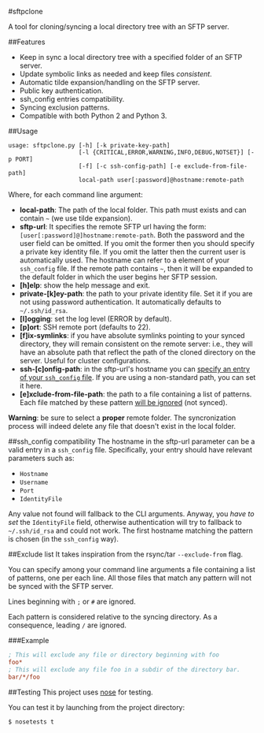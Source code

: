 #sftpclone

A tool for cloning/syncing a local directory tree with an SFTP server.

##Features

* Keep in sync a local directory tree with a specified folder of an SFTP server.
* Update symbolic links as needed and keep files _consistent_.
* Automatic tilde expansion/handling on the SFTP server.
* Public key authentication.
* ssh_config entries compatibility.
* Syncing exclusion patterns.
* Compatible with both Python 2 and Python 3.

##Usage

```
usage: sftpclone.py [-h] [-k private-key-path]
                    [-l {CRITICAL,ERROR,WARNING,INFO,DEBUG,NOTSET}] [-p PORT]
                    [-f] [-c ssh-config-path] [-e exclude-from-file-path]
                    local-path user[:password]@hostname:remote-path
```

Where, for each command line argument:

* **local-path**: The path of the local folder. This path must exists and can contain `~` (we use tilde expansion).
* **sftp-url**: It specifies the remote SFTP url having the form: `[user[:password]@]hostname:remote-path`. Both the password and the user field can be omitted. If you omit the former then you should specify a private key identity file. If you omit the latter then the current user is automatically used. The hostname can refer to a element of your `ssh_config` file. If the remote path contains `~`, then it will be expanded to the default folder in which the user begins her SFTP session.
* **[h]elp**: show the help message and exit.
* **private-[k]ey-path**: the path to your private identity file. Set it if you are not using password authentication. It automatically defaults to `~/.ssh/id_rsa`.
* **[l]ogging**: set the log level (ERROR by default).
* **[p]ort**: SSH remote port (defaults to 22).
* **[f]ix-symlinks**: if you have absolute symlinks pointing to your synced directory, they will remain consistent on the remote server: i.e., they will have an absolute path that reflect the path of the cloned directory on the server. Useful for cluster configurations.
* **ssh-[c]onfig-path**: in the sftp-url's hostname you can [specify an entry of your `ssh_config` file](#ssh_config-compatibility). If you are using a non-standard path, you can set it here.
* **[e]xclude-from-file-path**: the path to a file containing a list of patterns. Each file matched by these pattern [will be ignored](#exclude-list) (not synced).

**Warning**: be sure to select a __proper__ remote folder. The syncronization process will indeed delete any file that doesn't exist in the local folder.

##ssh_config compatibility
The hostname in the sftp-url parameter can be a valid entry in a `ssh_config` file. Specifically, your entry should have relevant parameters such as:

* `Hostname`
* `Username`
* `Port`
* `IdentityFile`

Any value not found will fallback to the CLI arguments. 
Anyway, you _have to set_ the `IdentityFile` field, otherwise authentication will try to fallback to `~/.ssh/id_rsa` and could not work.
The first hostname matching the pattern is chosen (in the `ssh_config` way).

##Exclude list
It takes inspiration from the rsync/tar `--exclude-from` flag.

You can specify among your command line arguments a file containing a list of patterns, one per each line.
All those files that match any pattern will not be synced with the SFTP server.

Lines beginning with `;` or `#` are ignored.

Each pattern is considered relative to the syncing directory. As a consequence, leading `/` are ignored.

###Example
```ini
; This will exclude any file or directory beginning with foo
foo*
; This will exclude any file foo in a subdir of the directory bar.
bar/*/foo
```

##Testing
This project uses [nose](https://nose.readthedocs.org/en/latest/) for testing.

You can test it by launching from the project directory:
```bash
$ nosetests t
```
